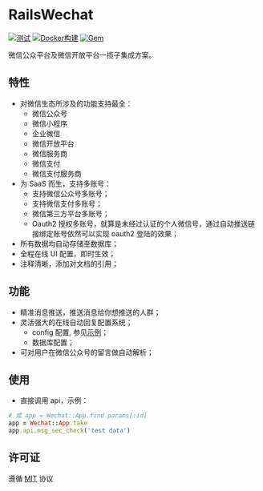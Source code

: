 # RailsWechat

[![测试](https://github.com/work-design/rails_wechat/actions/workflows/test.yml/badge.svg)](https://github.com/work-design/rails_wechat/actions/workflows/test.yml)
[![Docker构建](https://github.com/work-design/rails_wechat/actions/workflows/cd.yml/badge.svg)](https://github.com/work-design/rails_wechat/actions/workflows/cd.yml)
[![Gem](https://github.com/work-design/rails_wechat/actions/workflows/gempush.yml/badge.svg)](https://github.com/work-design/rails_wechat/actions/workflows/gempush.yml)

微信公众平台及微信开放平台一揽子集成方案。

## 特性
* 对微信生态所涉及的功能支持最全：
  * 微信公众号
  * 微信小程序
  * 企业微信
  * 微信开放平台
  * 微信服务商
  * 微信支付
  * 微信支付服务商
* 为 SaaS 而生，支持多账号：
  * 支持微信公众号多账号；
  * 支持微信支付多账号；
  * 微信第三方平台多账号；
  * Oauth2 授权多账号，就算是未经过认证的个人微信号，通过自动推送链接绑定账号依然可以实现 oauth2 登陆的效果； 
* 所有数据均自动存储至数据库；
* 全程在线 UI 配置，即时生效；
* 注释清晰，添加对文档的引用；

## 功能
* 精准消息推送，推送消息给你想推送的人群；
* 灵活强大的在线自动回复配置系统；
  * config 配置, 参见[示例](lib/rails_wechat/config.rb)；
  * 数据库配置；
* 可对用户在微信公众号的留言做自动解析；

## 使用

* 直接调用 api，示例：
```ruby
# 或 app = Wechat::App.find params[:id]
app = Wechat::App.take
app.api.msg_sec_check('test data')
```

## 许可证
遵循 [MIT](LICENSE) 协议
